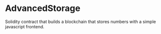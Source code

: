 # AdvancedStorage

Solidity contract that builds a blockchain that stores numbers with a simple javascript frontend.
